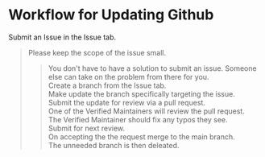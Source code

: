 # Workflow for Updating Github  
Submit an Issue in the Issue tab.  
>Please keep the scope of the issue small.  
>>You don't have to have a solution to submit an issue. Someone else can take on the problem from there for you.  
Create a branch from the Issue tab.  
Make update the branch specifically targeting the issue.  
Submit the update for review via a pull request.  
One of the Verified Maintainers will review the pull request.  
The Verified Maintainer should fix any typos they see.  
Submit for next review.  
On accepting the the request merge to the main branch.  
The unneeded branch is then deleated.  